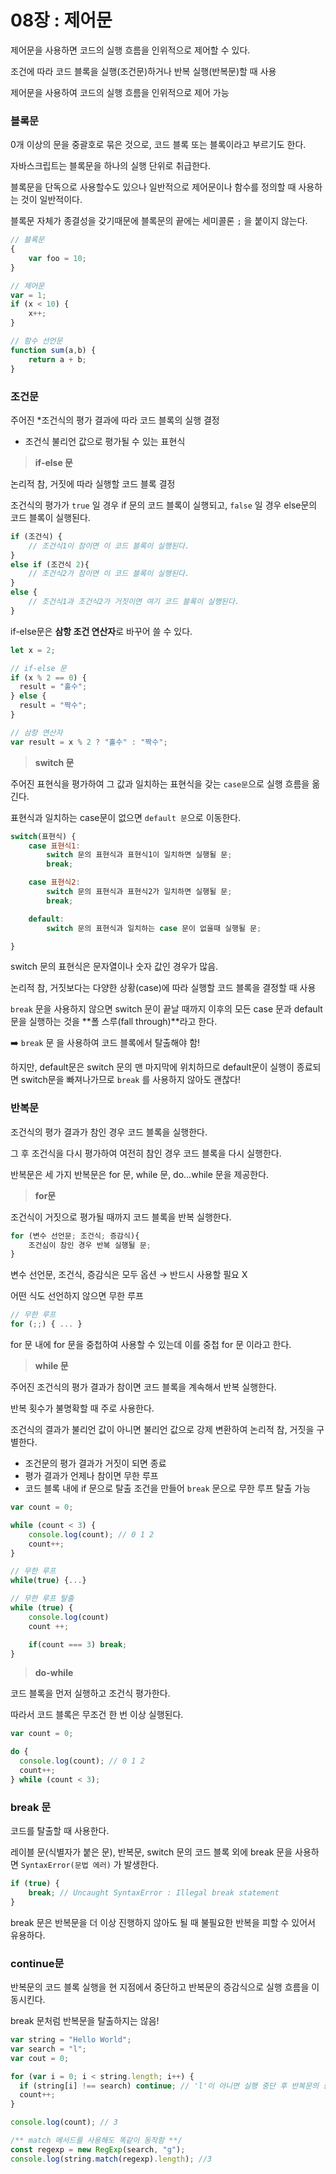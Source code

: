 # 08장 : 제어문

제어문을 사용하면 코드의 실행 흐름을 인위적으로 제어할 수 있다.

조건에 따라 코드 블록을 실행(조건문)하거나 반복 실행(반복문)할 때 사용

제어문을 사용하여 코드의 실행 흐름을 인위적으로 제어 가능

### 블록문

0개 이상의 문을 중괄호로 묶은 것으로, 코드 블록 또는 블록이라고 부르기도 한다.

자바스크립트는 블록문을 하나의 실행 단위로 취급한다.

블록문을 단독으로 사용할수도 있으나 일반적으로 제어문이나 함수를 정의할 때 사용하는 것이 일반적이다.

블록문 자체가 종결성을 갖기때문에 블록문의 끝에는 세미콜론 `;` 을 붙이지 않는다.

```jsx
// 블록문
{
	var foo = 10;
}

// 제어문
var = 1;
if (x < 10) {
	x++;
}

// 함수 선언문
function sum(a,b) {
	return a + b;
}
```

### 조건문

주어진 \*조건식의 평가 결과에 따라 코드 블록의 실행 결정

- 조건식
  불리언 값으로 평가될 수 있는 표현식

> **if-else 문**

논리적 참, 거짓에 따라 실행할 코드 블록 결정

조건식의 평가가 `true` 일 경우 if 문의 코드 블록이 실행되고, `false` 일 경우 else문의 코드 블록이 실행된다.

```jsx
if (조건식) {
	// 조건식1이 참이면 이 코드 블록이 실행된다.
}
else if (조건식 2){
	// 조건식2가 참이면 이 코드 블록이 실행된다.
}
else {
	// 조건식1과 조건식2가 거짓이면 여기 코드 블록이 실행된다.
}
```

if-else문은 **삼항 조건 연산자**로 바꾸어 쓸 수 있다.

```jsx
let x = 2;

// if-else 문
if (x % 2 == 0) {
  result = "홀수";
} else {
  result = "짝수";
}

// 삼항 연산자
var result = x % 2 ? "홀수" : "짝수";
```

> **switch 문**

주어진 표현식을 평가하여 그 값과 일치하는 표현식을 갖는 `case문`으로 실행 흐름을 옮긴다.

표현식과 일치하는 case문이 없으면 `default 문`으로 이동한다.

```jsx
switch(표현식) {
	case 표현식1:
		switch 문의 표현식과 표현식1이 일치하면 실행될 문;
		break;

	case 표현식2:
		switch 문의 표현식과 표현식2가 일치하면 실행될 문;
		break;

	default:
		switch 문의 표현식과 일치하는 case 문이 없을때 실행될 문;

}
```

switch 문의 표현식은 문자열이나 숫자 값인 경우가 많음.

논리적 참, 거짓보다는 다양한 상황(case)에 따라 실행할 코드 블록을 결정할 때 사용

`break` 문을 사용하지 않으면 switch 문이 끝날 때까지 이후의 모든 case 문과 default 문을 실행하는 것을 **폴 스루(fall through)**라고 한다.

➡️ `break` 문 을 사용하여 코드 블록에서 탈출해야 함!

하지만, default문은 switch 문의 맨 마지막에 위치하므로 default문이 실행이 종료되면 switch문을 빠져나가므로 `break` 를 사용하지 않아도 괜찮다!

### 반복문

조건식의 평가 결과가 참인 경우 코드 블록을 실행한다.

그 후 조건식을 다시 평가하여 여전히 참인 경우 코드 블록을 다시 실행한다.

반복문은 세 가지 반복문은 for 문, while 문, do…while 문을 제공한다.

> **for문**

조건식이 거짓으로 평가될 때까지 코드 블록을 반복 실행한다.

```jsx
for (변수 선언문; 조건식; 증감식){
	조건심이 참인 경우 반복 실행될 문;
}
```

변수 선언문, 조건식, 증감식은 모두 옵션 → 반드시 사용할 필요 X

어떤 식도 선언하지 않으면 무한 루프

```jsx
// 무한 루프
for (;;) { ... }
```

for 문 내에 for 문을 중첩하여 사용할 수 있는데 이를 중첩 for 문 이라고 한다.

> **while 문**

주어진 조건식의 평가 결과가 참이면 코드 블록을 계속해서 반복 실행한다.

반복 횟수가 불명확할 때 주로 사용한다.

조건식의 결과가 불리언 값이 아니면 불리언 값으로 강제 변환하여 논리적 참, 거짓을 구별한다.

- 조건문의 평가 결과가 거짓이 되면 종료
- 평가 결과가 언제나 참이면 무한 루프
- 코드 블록 내에 if 문으로 탈출 조건을 만들어 `break` 문으로 무한 루프 탈출 가능

```jsx
var count = 0;

while (count < 3) {
	console.log(count); // 0 1 2
	count++;
}

// 무한 루프
while(true) {...}

// 무한 루프 탈출
while (true) {
	console.log(count)
	count ++;

	if(count === 3) break;
}
```

> **do-while**

코드 블록을 먼저 실행하고 조건식 평가한다.

따라서 코드 블록은 무조건 한 번 이상 실행된다.

```jsx
var count = 0;

do {
  console.log(count); // 0 1 2
  count++;
} while (count < 3);
```

### break 문

코드를 탈출할 때 사용한다.

레이블 문(식별자가 붙은 문), 반복문, switch 문의 코드 블록 외에 break 문을 사용하면 `SyntaxError(문법 에러)` 가 발생한다.

```jsx
if (true) {
	break; // Uncaught SyntaxError : Illegal break statement
}
```

break 문은 반복문을 더 이상 진행하지 않아도 될 때 불필요한 반복을 피할 수 있어서 유용하다.

### **continue문**

반복문의 코드 블록 실행을 현 지점에서 중단하고 반복문의 증감식으로 실행 흐름을 이동시킨다.

break 문처럼 반복문을 탈출하지는 않음!

```jsx
var string = "Hello World";
var search = "l";
var cout = 0;

for (var i = 0; i < string.length; i++) {
  if (string[i] !== search) continue; // 'l'이 아니면 실행 중단 후 반복문의 증감식으로 이동!
  count++;
}

console.log(count); // 3

/** match 메서드를 사용해도 똑같이 동작함 **/
const regexp = new RegExp(search, "g");
console.log(string.match(regexp).length); //3
```
